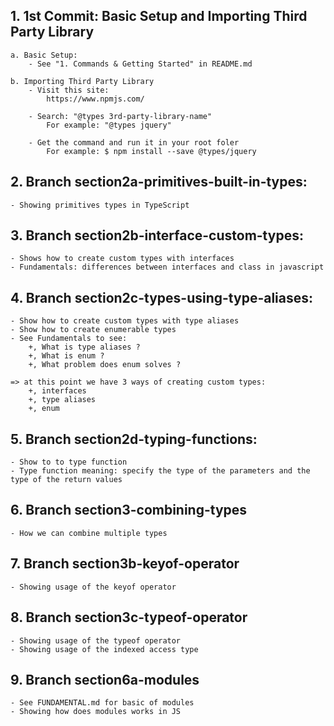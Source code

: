 ## 1. 1st Commit: Basic Setup and Importing Third Party Library

    a. Basic Setup:
        - See "1. Commands & Getting Started" in README.md

    b. Importing Third Party Library
        - Visit this site:
            https://www.npmjs.com/

        - Search: "@types 3rd-party-library-name"
            For example: "@types jquery"

        - Get the command and run it in your root foler
            For example: $ npm install --save @types/jquery

## 2. Branch section2a-primitives-built-in-types:

    - Showing primitives types in TypeScript

## 3. Branch section2b-interface-custom-types:

    - Shows how to create custom types with interfaces
    - Fundamentals: differences between interfaces and class in javascript

## 4. Branch section2c-types-using-type-aliases:

    - Show how to create custom types with type aliases
    - Show how to create enumerable types
    - See Fundamentals to see:
        +, What is type aliases ?
        +, What is enum ?
        +, What problem does enum solves ?

    => at this point we have 3 ways of creating custom types:
        +, interfaces
        +, type aliases
        +, enum

## 5. Branch section2d-typing-functions:

    - Show to to type function
    - Type function meaning: specify the type of the parameters and the type of the return values

## 6. Branch section3-combining-types

    - How we can combine multiple types

## 7. Branch section3b-keyof-operator

    - Showing usage of the keyof operator

## 8. Branch section3c-typeof-operator

    - Showing usage of the typeof operator
    - Showing usage of the indexed access type

## 9. Branch section6a-modules

    - See FUNDAMENTAL.md for basic of modules
    - Showing how does modules works in JS
